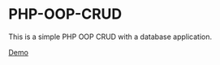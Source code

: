 # PHP-OOP-CRUD
This is a simple PHP OOP CRUD with a database application.

<a href="https://php-crud-samirromdhani.c9users.io"> Demo</a>
